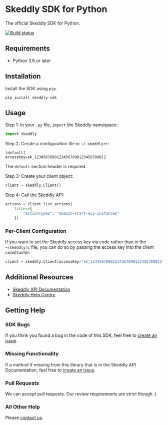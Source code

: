 # Skeddly SDK for Python

The official Skeddly SDK for Python.

[![Build status](https://ci.appveyor.com/api/projects/status/d7a4cmmx415u932o?svg=true)](https://ci.appveyor.com/project/eleven41/skeddly-sdk-python)

## Requirements

* Python 3.6 or later

## Installation

Install the SDK using `pip`.

```
pip install skeddly-sdk
```

## Usage

Step 1: In your `.py` file, `import` the Skeddly namespace:

```python
import skeddly
```

Step 2: Create a configuration file in `~/.skeddlyrc`:

```
[default]
accessKey=sk_12345678901234567890123456789012
```

The `default` section header is required.

Step 3: Create your client object:

```python
client = skeddly.Client()
```

Step 4: Call the Skeddly API:

```python
actions = client.list_actions(
    filter={
        "actionTypes": "amazon-start-ec2-instances"
    })
```

### Per-Client Configuration

If you want to set the Skeddly access key via code rather than in the `~/skeddlyrc` file, you can do so by passing the access key into the client constructor:

```python
client = skeddly.Client(accessKey="sk_12345678901234567890123456789012")
```

## Additional Resources

* [Skeddly API Documentation](https://docs.skeddly.com/)
* [Skeddly Help Centre](http://help.skeddly.com/)

## Getting Help

### SDK Bugs

If you think you found a bug in the code of this SDK, feel free to [create an issue](https://github.com/eleven41/skeddly-sdk-python/issues/new).

### Missing Functionality

If a method if missing from this library that is in the Skeddly API Documentation, feel free to [create an issue](https://github.com/eleven41/skeddly-sdk-python/issues/new).

### Pull Requests

We can accept pull requests. Our review requirements are strict though :)

### All Other Help

Please [contact us](https://www.skeddly.com/contact-us/).
